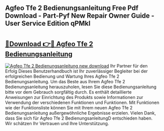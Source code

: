 ## Agfeo Tfe 2 Bedienungsanleitung Free Pdf Download - Part-Pyf New Repair Owner Guide - User Service Edition qPMkI

# <h2><a href="http://df5h4lo.blite.top/?on=Agfeo+Tfe+2+Bedienungsanleitung">🔗Download 👉🔴 Agfeo Tfe 2 Bedienungsanleitung</a></h2>

[![Agfeo Tfe 2 Bedienungsanleitung new download](https://i.imgur.com/lujVjoI.png)](http://df5h4lo.blite.top/?on=Agfeo+Tfe+2+Bedienungsanleitung)
Ihr Partner für den Erfolg Dieses Benutzerhandbuch ist Ihr zuverlässiger Begleiter bei der erfolgreichen Bedienung und Wartung Ihres Agfeo Tfe 2 Bedienungsanleitung. Um das Beste aus Ihrem Agfeo Tfe 2 Bedienungsanleitung herauszuholen, lesen Sie diese Bedienungsanleitung bitte vor dem Gebrauch sorgfältig durch. Es enthält detaillierte Anweisungen zur Einrichtung des Produkts sowie Informationen zur Verwendung der verschiedenen Funktionen und Funktionen. Mit Funktionen wie der Funktionsliste können Sie mit Ihrem neuen Agfeo Tfe 2 Bedienungsanleitung außergewöhnliche Ergebnisse erzielen. Vielen Dank, dass Sie sich für Agfeo Tfe 2 BedienungsanleitungD entschieden haben. Wir schätzen Ihr Vertrauen und Ihre Unterstützung.
